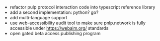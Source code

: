 - refactor pulp protocol interaction code into typescript reference library
- add a second implementation: python? go?
- add multi-language support
- use web-accessibility audit tool to make sure pnlp.network is fully accessible under https://webaim.org/ standards
- open gated beta access publishing program
